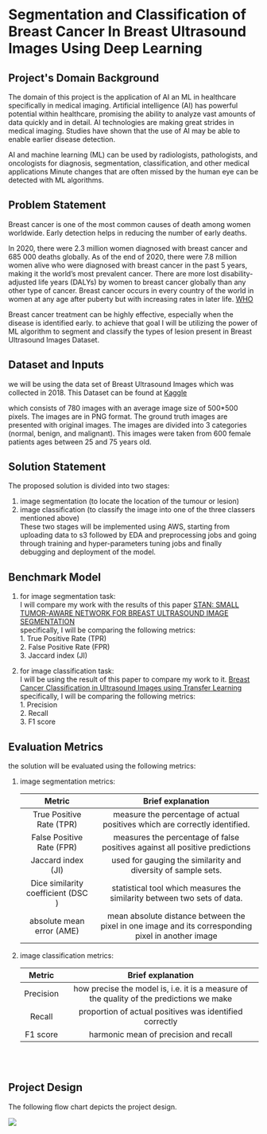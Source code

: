 # Segmentation and Classification of Breast Cancer In Breast Ultrasound Images Using Deep Learning

## **Project's Domain Background**
The domain of this project is the application of AI an ML in healthcare specifically in medical imaging. Artificial intelligence (AI) has powerful potential within healthcare, promising the ability to analyze vast amounts of data quickly and in detail. AI technologies are making great strides in medical imaging. Studies have shown that the use of AI may be able to enable earlier disease detection.

AI and machine learning (ML) can be used by radiologists, pathologists, and oncologists for diagnosis, segmentation, classification, and other medical applications
Minute changes that are often missed by the human eye can be detected with ML algorithms. 

## **Problem Statement**
Breast cancer is one of the most common causes of death among women worldwide. Early detection helps in reducing the number of early deaths. 

In 2020, there were 2.3 million women diagnosed with breast cancer and 685 000 deaths globally. As of the end of 2020, there were 7.8 million women alive who were diagnosed with breast cancer in the past 5 years, making it the world’s most prevalent cancer. There are more lost disability-adjusted life years (DALYs) by women to breast cancer globally than any other type of cancer.  Breast cancer occurs in every country of the world in women at any age after puberty but with increasing rates in later life. [WHO](https://www.who.int/news-room/fact-sheets/detail/breast-cancer)

Breast cancer treatment can be highly effective, especially when the disease is identified early. to achieve that goal I will be utilizing the power of ML algorithm to segment and classify the types of lesion present in Breast Ultrasound Images Dataset. 



## **Dataset and Inputs** 
we will be using the data set of Breast Ultrasound Images which was collected in 2018. This Dataset can be found at [Kaggle](https://www.kaggle.com/datasets/aryashah2k/breast-ultrasound-images-dataset)

which consists of 780 images with an average image size of 500*500 pixels. The images are in PNG format. The ground truth images are presented with original images. The images are  divided into 3 categories (normal, benign, and malignant). This images were taken from 600 female patients ages between 25 and 75 years old.


## **Solution Statement** 
The proposed solution is divided into two stages:
1. image segmentation (to locate the location of the tumour or lesion)
2. image classification (to classify the image into one of the three classers mentioned above)     
These two stages will be implemented using AWS, starting from uploading data to s3 followed by EDA and preprocessing jobs and going through training and hyper-parameters tuning jobs and finally debugging and deployment of the model.    

## **Benchmark Model** 
1. for image segmentation task:  
        I will compare my work with the results of this paper [STAN: SMALL TUMOR-AWARE NETWORK FOR BREAST ULTRASOUND IMAGE SEGMENTATION](https://www.ncbi.nlm.nih.gov/pmc/articles/PMC7733528/)  
        specifically, I will be comparing the following metrics:    
            1. True Positive Rate (TPR)   
            2. False Positive Rate (FPR)  
            3. Jaccard index (JI)


2. for image classification task:  
        I will be using the result of this paper to compare  my work to it. [Breast Cancer Classification in Ultrasound Images using Transfer Learning](https://scholar.cu.edu.eg/sites/default/files/eldeib/files/2019_icabme_breast_cancer_classification_in_ultrasound_images_using_transfer_learning.pdf)  
        specifically, I will be comparing the following metrics:  
        1. Precision   
        2. Recall  
        3. F1 score

## **Evaluation Metrics**
the solution will be evaluated using the following metrics:
1. image segmentation metrics:

    |      Metric      |     Brief explanation |
    |:------------------:|:------------------:|
    |         True Positive Rate  (TPR)     |   measure the percentage of actual positives which are correctly identified. |
    |         False Positive Rate (FPR)     |   measures the percentage of false positives against all positive predictions |
    |         Jaccard index (JI)            |   used for gauging the similarity and diversity of sample sets. |
    |   Dice similarity coefficient (DSC )  |   statistical tool which measures the similarity between two sets of data.|
    |         absolute  mean error  (AME)   |    mean absolute distance between the pixel in one image and its corresponding pixel in another image |


2. image classification metrics:
     
    |      Metric      |     Brief explanation |
    |:------------------:|:------------------:|
    |     Precision      | how precise the model is, i.e. it is a measure of the quality of the predictions we make |
    |     Recall         | proportion of actual positives was identified correctly|
    |     F1 score       |        harmonic mean of precision and recall|
                            
                                         
<br></br>

## Project Design

The following flow chart depicts the project design.

![](/home/adel/Downloads/ML_project_diagram.png)